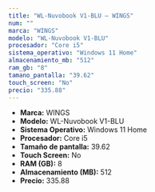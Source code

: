 ```yaml
---
title: "WL-Nuvobook V1-BLU — WINGS"
num: ""
marca: "WINGS"
modelo: "WL-Nuvobook V1-BLU"
procesador: "Core i5"
sistema_operativo: "Windows 11 Home"
almacenamiento_mb: "512"
ram_gb: "8"
tamano_pantalla: "39.62"
touch_screen: "No"
precio: "335.88"
---
```

<ul>
<li><strong>Marca:</strong> WINGS</li>
<li><strong>Modelo:</strong> WL-Nuvobook V1-BLU</li>
<li><strong>Sistema Operativo:</strong> Windows 11 Home</li>
<li><strong>Procesador:</strong> Core i5 </li>
<li><strong>Tamaño de pantalla:</strong> 39.62</li>
<li><strong>Touch Screen:</strong> No</li>
<li><strong>RAM (GB):</strong> 8</li>
<li><strong>Almacenamiento (MB):</strong> 512</li>
<li><strong>Precio:</strong> 335.88</li>
</ul>